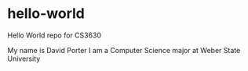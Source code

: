 # hello-world
Hello World repo for CS3630

My name is David Porter
I am a Computer Science major at Weber State University
